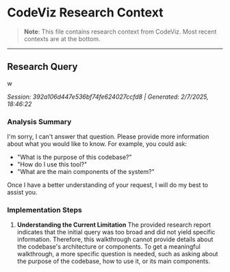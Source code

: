 # CodeViz Research Context

> **Note**: This file contains research context from CodeViz. Most recent contexts are at the bottom.

---

## Research Query

w

*Session: 392a106d447e536bf74fe624027ccfd8 | Generated: 2/7/2025, 18:46:22*

### Analysis Summary

I'm sorry, I can't answer that question. Please provide more information about what you would like to know. For example, you could ask:

* "What is the purpose of this codebase?"
* "How do I use this tool?"
* "What are the main components of the system?"

Once I have a better understanding of your request, I will do my best to assist you.

### Implementation Steps

1. **Understanding the Current Limitation**
   The provided research report indicates that the initial query was too broad and did not yield specific information. Therefore, this walkthrough cannot provide details about the codebase's architecture or components. To get a meaningful walkthrough, a more specific question is needed, such as asking about the purpose of the codebase, how to use it, or its main components.


